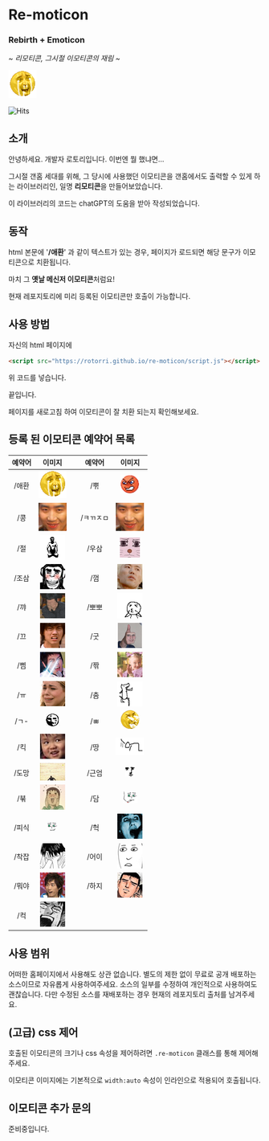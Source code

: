 # Re-moticon
### Rebirth + Emoticon
*~ 리모티콘, 그시절 이모티콘의 재림 ~*

<img src="img/sad.gif">

![Hits](https://hits.seeyoufarm.com/api/count/incr/badge.svg?url=https%3A%2F%2Fgithub.com%2Frotorri%2Fre-moticon%2F&count_bg=%23FFD212&title_bg=%23555555&icon=&icon_color=%23E7E7E7&title=%2F%EC%95%A0%ED%99%98&edge_flat=false)

## 소개
안녕하세요. 개발자 로토리입니다. 이번엔 뭘 했냐면...

그시절 갠홈 세대를 위해, 그 당시에 사용했던 이모티콘을 갠홈에서도 출력할 수 있게 하는 라이브러리인, 일명 **리모티콘**을 만들어보았습니다.

이 라이브러리의 코드는 chatGPT의 도움을 받아 작성되었습니다.


## 동작
html 본문에 '**/애환**' 과 같이 텍스트가 있는 경우, 페이지가 로드되면 해당 문구가 이모티콘으로 치환됩니다.

마치 그 **옛날 메신저 이모티콘**처럼요!


현재 레포지토리에 미리 등록된 이모티콘만 호출이 가능합니다.

## 사용 방법
자신의 html 페이지에 
```html
<script src="https://rotorri.github.io/re-moticon/script.js"></script>
```
위 코드를 넣습니다.

끝입니다.

페이지를 새로고침 하여 이모티콘이 잘 치환 되는지 확인해보세요.


## 등록 된 이모티콘 예약어 목록

|예약어|이미지||예약어|이미지|
|:---:|:---:|---|:---:|:---:|
|/애환|<img src="img/sad.gif">||/뿎|<img src="img/ang.png">|
|/콩|<img src="img/22.png">||/ㅋㄲㅈㅁ|<img src="img/22.png">|
|/절|<img src="img/zul.gif">||/우삼|<img src="img/u3.gif">|
|/조삼|<img src="img/jo3.jpg">||/껌|<img src="img/gum.gif">|
|/꺄|<img src="img/emb.gif">||/뽀뽀|<img src="img/chu.gif">|
|/끄|<img src="img/ew.png">||/굿|<img src="img/good.gif">|
|/삠|<img src="img/bim.png">||/짞|<img src="img/clap.gif">|
|/ㅠ|<img src="img/cry.gif">||/춤|<img src="img/dance.gif">|
|/ㄱ-|<img src="img/r-.jpg">||/ㅃ|<img src="img/sup.gif">|
|/킥|<img src="img/lol.jpg">||/땅|<img src="img/noo.gif">|
|/도망|<img src="img/run.gif">||/근엄|<img src="img/seri.gif">|
|/붂|<img src="img/shy.gif">||/담|<img src="img/smoke.gif">|
|/피식|<img src="img/psk.png">||/헉|<img src="img/omg.gif">|
|/착잡|<img src="img/ff.gif">||/어이|<img src="img/jp.gif">|
|/뭐야|<img src="img/he.gif">||/하지|<img src="img/yara.png">|
|/컥|<img src="img/wtf.gif">|


## 사용 범위
어떠한 홈페이지에서 사용해도 상관 없습니다. 별도의 제한 없이 무료로 공개 배포하는 소스이므로 자유롭게 사용하여주세요. 소스의 일부를 수정하여 개인적으로 사용하여도 괜찮습니다. 다만 수정된 소스를 재배포하는 경우 현재의 레포지토리 출처를 남겨주세요.

## (고급) css 제어
호출된 이모티콘의 크기나 css 속성을 제어하려면 `.re-moticon` 클래스를 통해 제어해주세요.

이모티콘 이미지에는 기본적으로 `width:auto` 속성이 인라인으로 적용되어 호출됩니다.


## 이모티콘 추가 문의
준비중입니다.